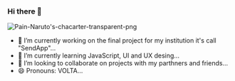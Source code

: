 ### Hi there 👋
<picture>
 <source media="(prefers-color-scheme: dark)" srcset="https://images5.alphacoders.com/117/1174311.png">
 <source media="(prefers-color-scheme: light)" srcset="https://images5.alphacoders.com/117/1174311.png">
 <img alt="Pain-Naruto's-chacarter-transparent-png" src="https://images5.alphacoders.com/117/1174311.png">
</picture>

- 🔭 I’m currently working on the final project for my institution it's call "SendApp"...
- 🌱 I’m currently learning JavaScript, UI and UX desing...
- 👯 I’m looking to collaborate on projects with my parthners and friends...
- 😄 Pronouns: VOLTA...


